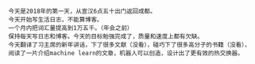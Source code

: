 	今天是2018年的第一天，从宣汉6点五十出门返回成都。
	今天开始写生活日志，不能算博客。
	一个月内把词汇量提高到1万五千。（年会之前）
	保持每天写日志和博客。今天的目标勉强完成了，质量和速度上都有欠缺。
	今天翻译了习主席的新年讲话，下了很多文献（没看），碰巧下了很多高分子的书籍（没看），
	阅读了一片介绍machine learn的文章，机器人可以创造，设计出了更有效的热交换器。
